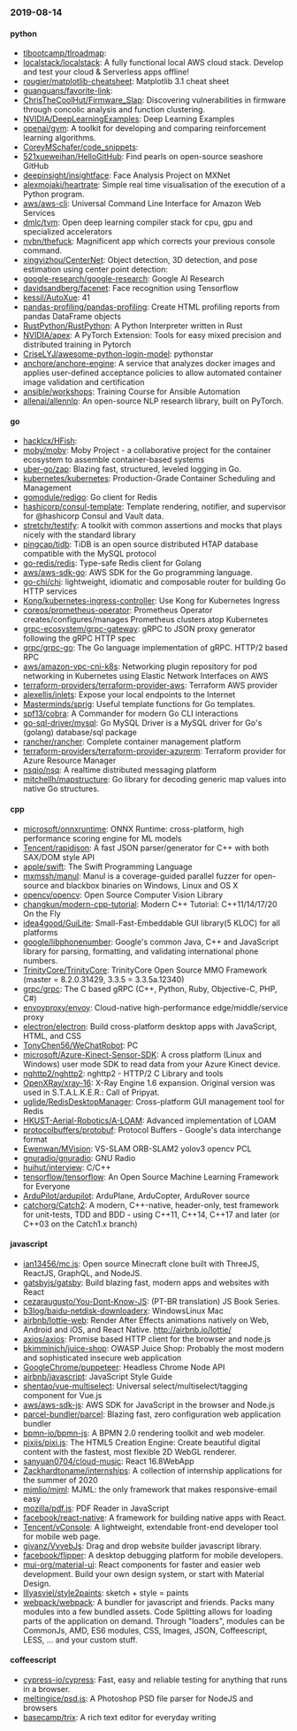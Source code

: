 ### 2019-08-14

#### python
* [tlbootcamp/tlroadmap](https://github.com/tlbootcamp/tlroadmap):      
* [localstack/localstack](https://github.com/localstack/localstack):  A fully functional local AWS cloud stack. Develop and test your cloud & Serverless apps offline!
* [rougier/matplotlib-cheatsheet](https://github.com/rougier/matplotlib-cheatsheet): Matplotlib 3.1 cheat sheet
* [guanguans/favorite-link](https://github.com/guanguans/favorite-link):  
* [ChrisTheCoolHut/Firmware_Slap](https://github.com/ChrisTheCoolHut/Firmware_Slap): Discovering vulnerabilities in firmware through concolic analysis and function clustering.
* [NVIDIA/DeepLearningExamples](https://github.com/NVIDIA/DeepLearningExamples): Deep Learning Examples
* [openai/gym](https://github.com/openai/gym): A toolkit for developing and comparing reinforcement learning algorithms.
* [CoreyMSchafer/code_snippets](https://github.com/CoreyMSchafer/code_snippets): 
* [521xueweihan/HelloGitHub](https://github.com/521xueweihan/HelloGitHub): Find pearls on open-source seashore  GitHub 
* [deepinsight/insightface](https://github.com/deepinsight/insightface): Face Analysis Project on MXNet
* [alexmojaki/heartrate](https://github.com/alexmojaki/heartrate): Simple real time visualisation of the execution of a Python program.
* [aws/aws-cli](https://github.com/aws/aws-cli): Universal Command Line Interface for Amazon Web Services
* [dmlc/tvm](https://github.com/dmlc/tvm): Open deep learning compiler stack for cpu, gpu and specialized accelerators
* [nvbn/thefuck](https://github.com/nvbn/thefuck): Magnificent app which corrects your previous console command.
* [xingyizhou/CenterNet](https://github.com/xingyizhou/CenterNet): Object detection, 3D detection, and pose estimation using center point detection:
* [google-research/google-research](https://github.com/google-research/google-research): Google AI Research
* [davidsandberg/facenet](https://github.com/davidsandberg/facenet): Face recognition using Tensorflow
* [kessil/AutoXue](https://github.com/kessil/AutoXue):     41
* [pandas-profiling/pandas-profiling](https://github.com/pandas-profiling/pandas-profiling): Create HTML profiling reports from pandas DataFrame objects
* [RustPython/RustPython](https://github.com/RustPython/RustPython): A Python Interpreter written in Rust
* [NVIDIA/apex](https://github.com/NVIDIA/apex): A PyTorch Extension: Tools for easy mixed precision and distributed training in Pytorch
* [CriseLYJ/awesome-python-login-model](https://github.com/CriseLYJ/awesome-python-login-model): pythonstar
* [anchore/anchore-engine](https://github.com/anchore/anchore-engine): A service that analyzes docker images and applies user-defined acceptance policies to allow automated container image validation and certification
* [ansible/workshops](https://github.com/ansible/workshops): Training Course for Ansible Automation
* [allenai/allennlp](https://github.com/allenai/allennlp): An open-source NLP research library, built on PyTorch.

#### go
* [hacklcx/HFish](https://github.com/hacklcx/HFish): 
* [moby/moby](https://github.com/moby/moby): Moby Project - a collaborative project for the container ecosystem to assemble container-based systems
* [uber-go/zap](https://github.com/uber-go/zap): Blazing fast, structured, leveled logging in Go.
* [kubernetes/kubernetes](https://github.com/kubernetes/kubernetes): Production-Grade Container Scheduling and Management
* [gomodule/redigo](https://github.com/gomodule/redigo): Go client for Redis
* [hashicorp/consul-template](https://github.com/hashicorp/consul-template): Template rendering, notifier, and supervisor for @hashicorp Consul and Vault data.
* [stretchr/testify](https://github.com/stretchr/testify): A toolkit with common assertions and mocks that plays nicely with the standard library
* [pingcap/tidb](https://github.com/pingcap/tidb): TiDB is an open source distributed HTAP database compatible with the MySQL protocol
* [go-redis/redis](https://github.com/go-redis/redis): Type-safe Redis client for Golang
* [aws/aws-sdk-go](https://github.com/aws/aws-sdk-go): AWS SDK for the Go programming language.
* [go-chi/chi](https://github.com/go-chi/chi): lightweight, idiomatic and composable router for building Go HTTP services
* [Kong/kubernetes-ingress-controller](https://github.com/Kong/kubernetes-ingress-controller): Use Kong for Kubernetes Ingress
* [coreos/prometheus-operator](https://github.com/coreos/prometheus-operator): Prometheus Operator creates/configures/manages Prometheus clusters atop Kubernetes
* [grpc-ecosystem/grpc-gateway](https://github.com/grpc-ecosystem/grpc-gateway): gRPC to JSON proxy generator following the gRPC HTTP spec
* [grpc/grpc-go](https://github.com/grpc/grpc-go): The Go language implementation of gRPC. HTTP/2 based RPC
* [aws/amazon-vpc-cni-k8s](https://github.com/aws/amazon-vpc-cni-k8s): Networking plugin repository for pod networking in Kubernetes using Elastic Network Interfaces on AWS
* [terraform-providers/terraform-provider-aws](https://github.com/terraform-providers/terraform-provider-aws): Terraform AWS provider
* [alexellis/inlets](https://github.com/alexellis/inlets): Expose your local endpoints to the Internet
* [Masterminds/sprig](https://github.com/Masterminds/sprig): Useful template functions for Go templates.
* [spf13/cobra](https://github.com/spf13/cobra): A Commander for modern Go CLI interactions
* [go-sql-driver/mysql](https://github.com/go-sql-driver/mysql): Go MySQL Driver is a MySQL driver for Go's (golang) database/sql package
* [rancher/rancher](https://github.com/rancher/rancher): Complete container management platform
* [terraform-providers/terraform-provider-azurerm](https://github.com/terraform-providers/terraform-provider-azurerm): Terraform provider for Azure Resource Manager
* [nsqio/nsq](https://github.com/nsqio/nsq): A realtime distributed messaging platform
* [mitchellh/mapstructure](https://github.com/mitchellh/mapstructure): Go library for decoding generic map values into native Go structures.

#### cpp
* [microsoft/onnxruntime](https://github.com/microsoft/onnxruntime): ONNX Runtime: cross-platform, high performance scoring engine for ML models
* [Tencent/rapidjson](https://github.com/Tencent/rapidjson): A fast JSON parser/generator for C++ with both SAX/DOM style API
* [apple/swift](https://github.com/apple/swift): The Swift Programming Language
* [mxmssh/manul](https://github.com/mxmssh/manul): Manul is a coverage-guided parallel fuzzer for open-source and blackbox binaries on Windows, Linux and OS X
* [opencv/opencv](https://github.com/opencv/opencv): Open Source Computer Vision Library
* [changkun/modern-cpp-tutorial](https://github.com/changkun/modern-cpp-tutorial):  Modern C++ Tutorial: C++11/14/17/20 On the Fly
* [idea4good/GuiLite](https://github.com/idea4good/GuiLite): Small-Fast-Embeddable GUI library(5 KLOC) for all platforms
* [google/libphonenumber](https://github.com/google/libphonenumber): Google's common Java, C++ and JavaScript library for parsing, formatting, and validating international phone numbers.
* [TrinityCore/TrinityCore](https://github.com/TrinityCore/TrinityCore): TrinityCore Open Source MMO Framework (master = 8.2.0.31429, 3.3.5 = 3.3.5a.12340)
* [grpc/grpc](https://github.com/grpc/grpc): The C based gRPC (C++, Python, Ruby, Objective-C, PHP, C#)
* [envoyproxy/envoy](https://github.com/envoyproxy/envoy): Cloud-native high-performance edge/middle/service proxy
* [electron/electron](https://github.com/electron/electron): Build cross-platform desktop apps with JavaScript, HTML, and CSS
* [TonyChen56/WeChatRobot](https://github.com/TonyChen56/WeChatRobot): PC
* [microsoft/Azure-Kinect-Sensor-SDK](https://github.com/microsoft/Azure-Kinect-Sensor-SDK): A cross platform (Linux and Windows) user mode SDK to read data from your Azure Kinect device.
* [nghttp2/nghttp2](https://github.com/nghttp2/nghttp2): nghttp2 - HTTP/2 C Library and tools
* [OpenXRay/xray-16](https://github.com/OpenXRay/xray-16): X-Ray Engine 1.6 expansion. Original version was used in S.T.A.L.K.E.R.: Call of Pripyat.
* [uglide/RedisDesktopManager](https://github.com/uglide/RedisDesktopManager):  Cross-platform GUI management tool for Redis
* [HKUST-Aerial-Robotics/A-LOAM](https://github.com/HKUST-Aerial-Robotics/A-LOAM): Advanced implementation of LOAM
* [protocolbuffers/protobuf](https://github.com/protocolbuffers/protobuf): Protocol Buffers - Google's data interchange format
* [Ewenwan/MVision](https://github.com/Ewenwan/MVision):   VS-SLAM ORB-SLAM2  yolov3  opencv PCL  
* [gnuradio/gnuradio](https://github.com/gnuradio/gnuradio): GNU Radio
* [huihut/interview](https://github.com/huihut/interview):  C/C++ 
* [tensorflow/tensorflow](https://github.com/tensorflow/tensorflow): An Open Source Machine Learning Framework for Everyone
* [ArduPilot/ardupilot](https://github.com/ArduPilot/ardupilot): ArduPlane, ArduCopter, ArduRover source
* [catchorg/Catch2](https://github.com/catchorg/Catch2): A modern, C++-native, header-only, test framework for unit-tests, TDD and BDD - using C++11, C++14, C++17 and later (or C++03 on the Catch1.x branch)

#### javascript
* [ian13456/mc.js](https://github.com/ian13456/mc.js): Open source Minecraft clone built with ThreeJS, ReactJS, GraphQL, and NodeJS.
* [gatsbyjs/gatsby](https://github.com/gatsbyjs/gatsby): Build blazing fast, modern apps and websites with React
* [cezaraugusto/You-Dont-Know-JS](https://github.com/cezaraugusto/You-Dont-Know-JS):  (PT-BR translation) JS Book Series.
* [b3log/baidu-netdisk-downloaderx](https://github.com/b3log/baidu-netdisk-downloaderx):   WindowsLinux  Mac
* [airbnb/lottie-web](https://github.com/airbnb/lottie-web): Render After Effects animations natively on Web, Android and iOS, and React Native. http://airbnb.io/lottie/
* [axios/axios](https://github.com/axios/axios): Promise based HTTP client for the browser and node.js
* [bkimminich/juice-shop](https://github.com/bkimminich/juice-shop): OWASP Juice Shop: Probably the most modern and sophisticated insecure web application
* [GoogleChrome/puppeteer](https://github.com/GoogleChrome/puppeteer): Headless Chrome Node API
* [airbnb/javascript](https://github.com/airbnb/javascript): JavaScript Style Guide
* [shentao/vue-multiselect](https://github.com/shentao/vue-multiselect): Universal select/multiselect/tagging component for Vue.js
* [aws/aws-sdk-js](https://github.com/aws/aws-sdk-js): AWS SDK for JavaScript in the browser and Node.js
* [parcel-bundler/parcel](https://github.com/parcel-bundler/parcel):  Blazing fast, zero configuration web application bundler
* [bpmn-io/bpmn-js](https://github.com/bpmn-io/bpmn-js): A BPMN 2.0 rendering toolkit and web modeler.
* [pixijs/pixi.js](https://github.com/pixijs/pixi.js): The HTML5 Creation Engine: Create beautiful digital content with the fastest, most flexible 2D WebGL renderer.
* [sanyuan0704/cloud-music](https://github.com/sanyuan0704/cloud-music): React 16.8WebApp
* [Zackhardtoname/internships](https://github.com/Zackhardtoname/internships): A collection of internship applications for the summer of 2020
* [mjmlio/mjml](https://github.com/mjmlio/mjml): MJML: the only framework that makes responsive-email easy
* [mozilla/pdf.js](https://github.com/mozilla/pdf.js): PDF Reader in JavaScript
* [facebook/react-native](https://github.com/facebook/react-native): A framework for building native apps with React.
* [Tencent/vConsole](https://github.com/Tencent/vConsole): A lightweight, extendable front-end developer tool for mobile web page.
* [givanz/VvvebJs](https://github.com/givanz/VvvebJs): Drag and drop website builder javascript library.
* [facebook/flipper](https://github.com/facebook/flipper): A desktop debugging platform for mobile developers.
* [mui-org/material-ui](https://github.com/mui-org/material-ui): React components for faster and easier web development. Build your own design system, or start with Material Design.
* [lllyasviel/style2paints](https://github.com/lllyasviel/style2paints): sketch + style = paints 
* [webpack/webpack](https://github.com/webpack/webpack): A bundler for javascript and friends. Packs many modules into a few bundled assets. Code Splitting allows for loading parts of the application on demand. Through "loaders", modules can be CommonJs, AMD, ES6 modules, CSS, Images, JSON, Coffeescript, LESS, ... and your custom stuff.

#### coffeescript
* [cypress-io/cypress](https://github.com/cypress-io/cypress): Fast, easy and reliable testing for anything that runs in a browser.
* [meltingice/psd.js](https://github.com/meltingice/psd.js): A Photoshop PSD file parser for NodeJS and browsers
* [basecamp/trix](https://github.com/basecamp/trix): A rich text editor for everyday writing
